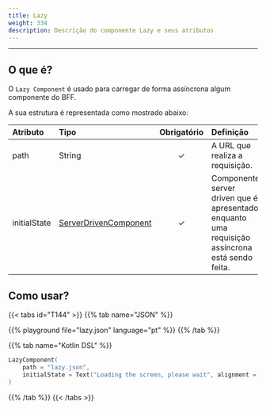```yaml
---
title: Lazy
weight: 334
description: Descrição do componente Lazy e seus atributos
---
```


---

## O que é?

O `Lazy Component` é usado para carregar de forma assíncrona algum componente do BFF.

A sua estrutura é representada como mostrado abaixo:

| Atributo     | Tipo                                              | Obrigatório | Definição                                                                                       |
| :----------- | :------------------------------------------------ | :---------: | :---------------------------------------------------------------------------------------------- |
| path         | String                                            |      ✓      | A URL que realiza a requisição.                                                                 |
| initialState | [ServerDrivenComponent](/pt/home/api/components/) |      ✓      | Componente server driven que é apresentado enquanto uma requisição assíncrona está sendo feita. |

## Como usar?

{{< tabs id="T144" >}}
{{% tab name="JSON" %}}

<!-- json-playground:lazy.json
{
  "_beagleComponent_": "beagle:lazycomponent",
  "path": "lazy.json",
  "initialState": {
    "_beagleComponent_": "beagle:text",
    "text": "Loading the screen, please wait",
    "alignment": "CENTER"
  }
}
-->

{{% playground file="lazy.json" language="pt" %}}
{{% /tab %}}

{{% tab name="Kotlin DSL" %}}

```kotlin
LazyComponent(
    path = "lazy.json",
    initialState = Text("Loading the screen, please wait", alignment = TextAlignment.CENTER)
)
```

{{% /tab %}}
{{< /tabs >}}
